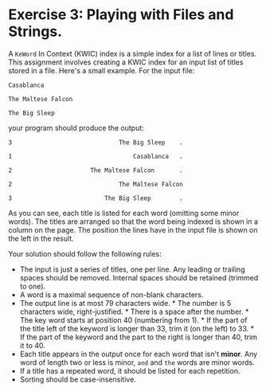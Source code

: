 # Exercise 3: Playing with Files and Strings.

A `KeWord` In Context (KWIC) index is a simple index for a list of lines or titles. This assignment involves creating a KWIC index for an input list of titles stored in a file. Here's a small example. For the input file:

    Casablanca

    The Maltese Falcon

    The Big Sleep

your program should produce the output:

    3                              The Big Sleep    .

    1                                  Casablanca   .

    2                      The Maltese Falcon       .

    2                              The Maltese Falcon

    3                          The Big Sleep        .

As you can see, each title is listed for each word (omitting some minor words). The titles are arranged so that the word being indexed is shown in a column on the page. The position the lines have in the input file is shown on the left in the result.

Your solution should follow the following rules:

*    The input is just a series of titles, one per line. Any leading or trailing spaces should be removed. Internal spaces should be retained (trimmed to one).
*    A word is a maximal sequence of non-blank characters.
*    The output line is at most 79 characters wide. 
    * The number is 5 characters wide, right-justified.
    * There is a space after the number.
    * The key word starts at position 40 (numbering from 1).
    *   If the part of the title left of the keyword is longer than 33, trim it (on the left) to 33.
    *   If the part of the keyword and the part to the right is longer than 40, trim it to 40.    
*    Each title appears in the output once for each word that isn't **minor**. Any word of length two or less is minor, `and` and `the` words are minor words.
*    If a title has a repeated word, it should be listed for each repetition.
*    Sorting should be case-insensitive.
